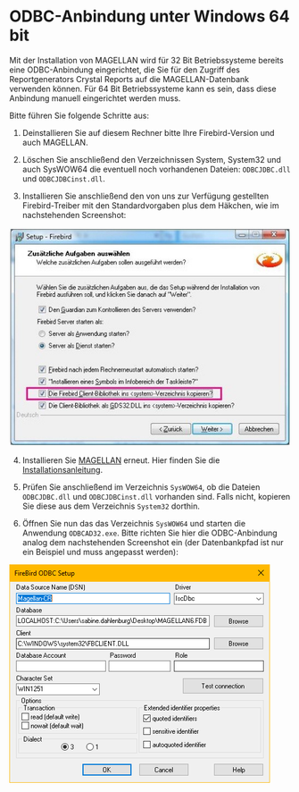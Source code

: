 # ODBC-Anbindung unter Windows 64 bit

Mit der Installation von MAGELLAN wird für 32 Bit Betriebssysteme bereits eine ODBC-Anbindung eingerichtet, die Sie für den Zugriff des Reportgenerators Crystal Reports auf die MAGELLAN-Datenbank verwenden können. Für 64 Bit Betriebssysteme kann es sein, dass diese Anbindung manuell eingerichtet werden muss. 

Bitte führen Sie folgende Schritte aus:

1. Deinstallieren Sie auf diesem Rechner bitte Ihre Firebird-Version und auch MAGELLAN.

2. Löschen Sie anschließend den Verzeichnissen System, System32 und auch SysWOW64  die eventuell noch vorhandenen Dateien: `ODBCJDBC.dll` und `ODBCJDBCinst.dll`.

3. Installieren Sie anschließend den von uns zur Verfügung gestellten Firebird-Treiber mit den Standardvorgaben plus dem Häkchen, wie im nachstehenden Screenshot:  
  
  ![Einstellungen im Firebird Setup](../images/fb-inst.jpg)

4. Installieren Sie [MAGELLAN] erneut. Hier finden Sie die [Installationsanleitung].

5. Prüfen Sie anschließend im Verzeichnis `SysWOW64`, ob die Dateien `ODBCJDBC.dll` und `ODBCJDBCinst.dll` vorhanden sind. Falls nicht, kopieren Sie diese aus dem Verzeichnis `System32` dorthin. 

6. Öffnen Sie nun das das Verzeichnis `SysWOW64` und starten die Anwendung `ODBCAD32.exe`. Bitte richten Sie hier die ODBC-Anbindung analog dem nachstehenden Screenshot ein (der Datenbankpfad ist nur ein Beispiel und muss angepasst werden):  
  
  ![Firebird ODBC Setup](../images/fb-odbc.png)

[MAGELLAN]: http://magellan.stueber.de/download.php
[Installationsanleitung]: https://doc.magellan7.stueber.de/installation
